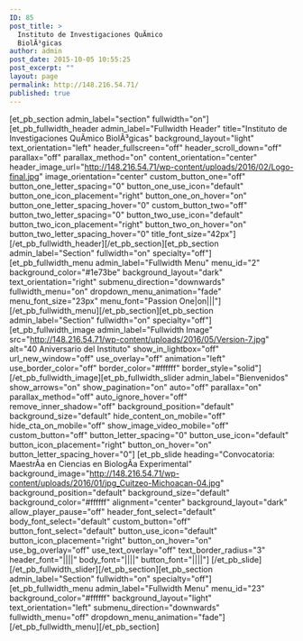 ```yaml
---
ID: 85
post_title: >
  Instituto de Investigaciones QuÃ­mico
  BiolÃ³gicas
author: admin
post_date: 2015-10-05 10:55:25
post_excerpt: ""
layout: page
permalink: http://148.216.54.71/
published: true
---
```

[et_pb_section admin_label="section" fullwidth="on"][et_pb_fullwidth_header admin_label="Fullwidth Header" title="Instituto de Investigaciones QuÃ­mico BiolÃ³gicas" background_layout="light" text_orientation="left" header_fullscreen="off" header_scroll_down="off" parallax="off" parallax_method="on" content_orientation="center" header_image_url="http://148.216.54.71/wp-content/uploads/2016/02/Logo-final.jpg" image_orientation="center" custom_button_one="off" button_one_letter_spacing="0" button_one_use_icon="default" button_one_icon_placement="right" button_one_on_hover="on" button_one_letter_spacing_hover="0" custom_button_two="off" button_two_letter_spacing="0" button_two_use_icon="default" button_two_icon_placement="right" button_two_on_hover="on" button_two_letter_spacing_hover="0" title_font_size="42px"] [/et_pb_fullwidth_header][/et_pb_section][et_pb_section admin_label="Section" fullwidth="on" specialty="off"][et_pb_fullwidth_menu admin_label="Fullwidth Menu" menu_id="2" background_color="#1e73be" background_layout="dark" text_orientation="right" submenu_direction="downwards" fullwidth_menu="on" dropdown_menu_animation="fade" menu_font_size="23px" menu_font="Passion One|on|||"] [/et_pb_fullwidth_menu][/et_pb_section][et_pb_section admin_label="Section" fullwidth="on" specialty="off"][et_pb_fullwidth_image admin_label="Fullwidth Image" src="http://148.216.54.71/wp-content/uploads/2016/05/Version-7.jpg" alt="40 Aniversario del Instituto" show_in_lightbox="off" url_new_window="off" use_overlay="off" animation="left" use_border_color="off" border_color="#ffffff" border_style="solid"] [/et_pb_fullwidth_image][et_pb_fullwidth_slider admin_label="Bienvenidos" show_arrows="on" show_pagination="on" auto="off" parallax="on" parallax_method="off" auto_ignore_hover="off" remove_inner_shadow="off" background_position="default" background_size="default" hide_content_on_mobile="off" hide_cta_on_mobile="off" show_image_video_mobile="off" custom_button="off" button_letter_spacing="0" button_use_icon="default" button_icon_placement="right" button_on_hover="on" button_letter_spacing_hover="0"] [et_pb_slide heading="Convocatoria: MaestrÃ­a en Ciencias en BiologÃ­a Experimental" background_image="http://148.216.54.71/wp-content/uploads/2016/01/jpg_Cuitzeo-Michoacan-04.jpg" background_position="default" background_size="default" background_color="#ffffff" alignment="center" background_layout="dark" allow_player_pause="off" header_font_select="default" body_font_select="default" custom_button="off" button_font_select="default" button_use_icon="default" button_icon_placement="right" button_on_hover="on" use_bg_overlay="off" use_text_overlay="off" text_border_radius="3" header_font="||||" body_font="||||" button_font="||||"] [/et_pb_slide] [/et_pb_fullwidth_slider][/et_pb_section][et_pb_section admin_label="Section" fullwidth="on" specialty="off"][et_pb_fullwidth_menu admin_label="Fullwidth Menu" menu_id="23" background_color="#ffffff" background_layout="light" text_orientation="left" submenu_direction="downwards" fullwidth_menu="off" dropdown_menu_animation="fade"] [/et_pb_fullwidth_menu][/et_pb_section]
